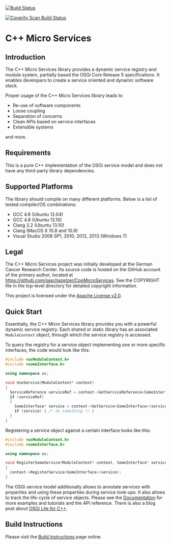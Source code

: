 [![Build Status](https://secure.travis-ci.org/saschazelzer/CppMicroServices.png)](http://travis-ci.org/saschazelzer/CppMicroServices)

[![Coverity Scan Build Status](https://scan.coverity.com/projects/1329/badge.svg)](https://scan.coverity.com/projects/1329)

C++ Micro Services
==================

Introduction
------------

The C++ Micro Services library provides a dynamic service registry and module system,
partially based the OSGi Core Release 5 specifications. It enables developers to create
a service oriented and dynamic software stack.

Proper usage of the C++ Micro Services library leads to

  - Re-use of software components
  - Loose coupling
  - Separation of concerns
  - Clean APIs based on service interfaces
  - Extensible systems

and more.

Requirements
------------

This is a pure C++ implementation of the OSGi service model and does not have any third-party
library dependencies.

Supported Platforms
-------------------

The library should compile on many different platforms. Below is a list of tested compiler/OS combinations:

  - GCC 4.6 (Ubuntu 12.04)
  - GCC 4.8 (Ubuntu 13.10)
  - Clang 3.2 (Ubuntu 13.10)
  - Clang (MacOS X 10.8 and 10.9)
  - Visual Studio 2008 SP1, 2010, 2012, 2013 (Windows 7)

Legal
-----

The C++ Micro Services project was initially developed at the German Cancer Research Center.
Its source code is hosted on the GitHub account of the primary author, located at
https://github.com/saschazelzer/CppMicroServices. See the COPYRIGHT file in the top-level
directory for detailed copyright information.

This project is licensed under the [Apache License v2.0][apache_license].

Quick Start
-----------

Essentially, the C++ Micro Services library provides you with a powerful dynamic service registry.
Each shared or static library has an associated `ModuleContext` object, through which the service
registry is accessed.

To query the registry for a service object implementing one or more specific interfaces, the code
would look like this:

```cpp
#include <usModuleContext.h>
#include <someInterface.h>

using namespace us;

void UseService(ModuleContext* context)
{
  ServiceReference serviceRef = context->GetServiceReference<SomeInterface>();
  if (serviceRef)
  {
    SomeInterface* service = context->GetService<SomeInterface>(serviceRef);
    if (service) { /* do something */ }
  }
}
```

Registering a service object against a certain interface looks like this:

```cpp
#include <usModuleContext.h>
#include <someInterface.h>

using namespace us;

void RegisterSomeService(ModuleContext* context, SomeInterface* service)
{
  context->RegisterService<SomeInterface>(service);
}
```

The OSGi service model additionally allows to annotate services with properties and using these
properties during service look-ups. It also allows to track the life-cycle of service objects.
Please see the [Documentation](http://cppmicroservices.org/doc_latest/index.html) for more
examples and tutorials and the API reference. There is also a blog post about
[OSGi Lite for C++](http://blog.cppmicroservices.org/2012/04/15/osgi-lite-for-c++).

Build Instructions
------------------

Please visit the [Build Instructions][bi_master] page online.

[bi_master]: http://cppmicroservices.org/doc_latest/BuildInstructions.html
[apache_license]: http://www.apache.org/licenses/LICENSE-2.0

